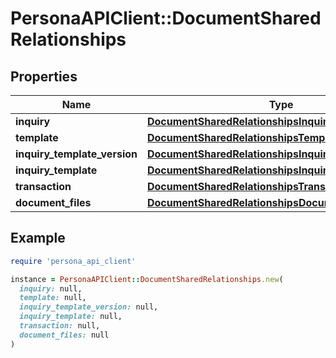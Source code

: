 # PersonaAPIClient::DocumentSharedRelationships

## Properties

| Name | Type | Description | Notes |
| ---- | ---- | ----------- | ----- |
| **inquiry** | [**DocumentSharedRelationshipsInquiry**](DocumentSharedRelationshipsInquiry.md) |  | [optional] |
| **template** | [**DocumentSharedRelationshipsTemplate**](DocumentSharedRelationshipsTemplate.md) |  | [optional] |
| **inquiry_template_version** | [**DocumentSharedRelationshipsInquiryTemplateVersion**](DocumentSharedRelationshipsInquiryTemplateVersion.md) |  | [optional] |
| **inquiry_template** | [**DocumentSharedRelationshipsInquiryTemplate**](DocumentSharedRelationshipsInquiryTemplate.md) |  | [optional] |
| **transaction** | [**DocumentSharedRelationshipsTransaction**](DocumentSharedRelationshipsTransaction.md) |  | [optional] |
| **document_files** | [**DocumentSharedRelationshipsDocumentFiles**](DocumentSharedRelationshipsDocumentFiles.md) |  | [optional] |

## Example

```ruby
require 'persona_api_client'

instance = PersonaAPIClient::DocumentSharedRelationships.new(
  inquiry: null,
  template: null,
  inquiry_template_version: null,
  inquiry_template: null,
  transaction: null,
  document_files: null
)
```

